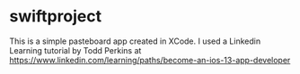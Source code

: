 # swiftproject

This is a simple pasteboard app created in XCode. I used a Linkedin Learning tutorial by Todd Perkins at https://www.linkedin.com/learning/paths/become-an-ios-13-app-developer
